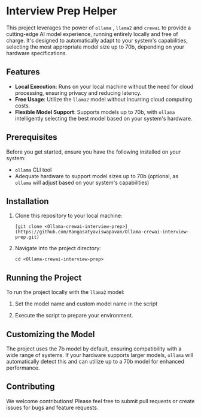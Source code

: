 
# Interview Prep Helper

This project leverages the power of `ollama` , `llama2` and `crewai` to provide a cutting-edge AI model experience, running entirely locally and free of charge. It's designed to automatically adapt to your system's capabilities, selecting the most appropriate model size up to 70b, depending on your hardware specifications.

## Features

- **Local Execution**: Runs on your local machine without the need for cloud processing, ensuring privacy and reducing latency.
- **Free Usage**: Utilize the `llama2` model without incurring cloud computing costs.
- **Flexible Model Support**: Supports models up to 70b, with `ollama` intelligently selecting the best model based on your system's hardware.

## Prerequisites

Before you get started, ensure you have the following installed on your system:
- `ollama` CLI tool
- Adequate hardware to support model sizes up to 70b (optional, as `ollama` will adjust based on your system's capabilities)

## Installation

1. Clone this repository to your local machine:
   ```
   [git clone <Ollama-crewai-interview-prep>](https://github.com/Rangasatyaviswapavan/Ollama-crewai-interview-prep.git)
   ```
2. Navigate into the project directory:
   ```
   cd <Ollama-crewai-interview-prep>
   ```

## Running the Project

To run the project locally with the `llama2` model:

1. Set the model name and custom model name in the script

2. Execute the script to prepare your environment.

## Customizing the Model

The project uses the 7b model by default, ensuring compatibility with a wide range of systems. If your hardware supports larger models, `ollama` will automatically detect this and can utilize up to a 70b model for enhanced performance.

## Contributing

We welcome contributions! Please feel free to submit pull requests or create issues for bugs and feature requests.

